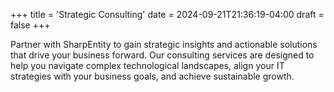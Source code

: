 +++
title = 'Strategic Consulting'
date = 2024-09-21T21:36:19-04:00
draft = false
+++

Partner with SharpEntity to gain strategic insights and actionable solutions that drive your business forward. Our consulting services are designed to help you navigate complex technological landscapes, align your IT strategies with your business goals, and achieve sustainable growth.​
